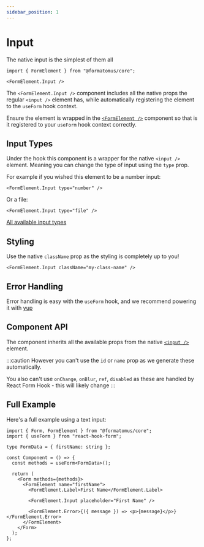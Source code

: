 ```yaml
---
sidebar_position: 1
---
```


# Input

The native input is the simplest of them all

```tsx
import { FormElement } from "@formatomus/core";

<FormElement.Input />
```

The `<FormElement.Input />` component includes all the native props the regular `<input />` element has, while automatically registering the element to the `useForm` hook context.

Ensure the element is wrapped in the [`<FormElement />`](/form-elements/) component so that is it registered to your `useForm` hook context correctly.

## Input Types

Under the hook this component is a wrapper for the native `<input />` element. Meaning you can change the type of input using the `type` prop.

For example if you wished this element to be a number input:

```tsx
<FormElement.Input type="number" />
```

Or a file:

```tsx
<FormElement.Input type="file" />
```

[All available input types](https://developer.mozilla.org/en-US/docs/Web/HTML/Element/input#input_types)

## Styling

Use the native `className` prop as the styling is completely up to you!

```tsx
<FormElement.Input className="my-class-name" />
```

## Error Handling

Error handling is easy with the `useForm` hook, and we recommend powering it with [yup](/error-handling)

## Component API

The component inherits all the available props from the native [`<input />`](https://developer.mozilla.org/en-US/docs/Web/HTML/Element/input) element.

:::caution
However you can't use the `id` or `name` prop as we generate these automatically.

You also can't use `onChange`, `onBlur`, `ref`, `disabled` as these are handled by React Form Hook - this will likely change
:::

## Full Example

Here's a full example using a text input:

```tsx
import { Form, FormElement } from "@formatomus/core";
import { useForm } from "react-hook-form";

type FormData = { firstName: string };

const Component = () => {
  const methods = useForm<FormData>();
  
  return (
    <Form methods={methods}>
      <FormElement name="firstName">
        <FormElement.Label>First Name</FormElement.Label>

        <FormElement.Input placeholder="First Name" />

        <FormElement.Error>{({ message }) => <p>{message}</p>}</FormElement.Error>
      </FormElement>
    </Form>
  );
};
```
